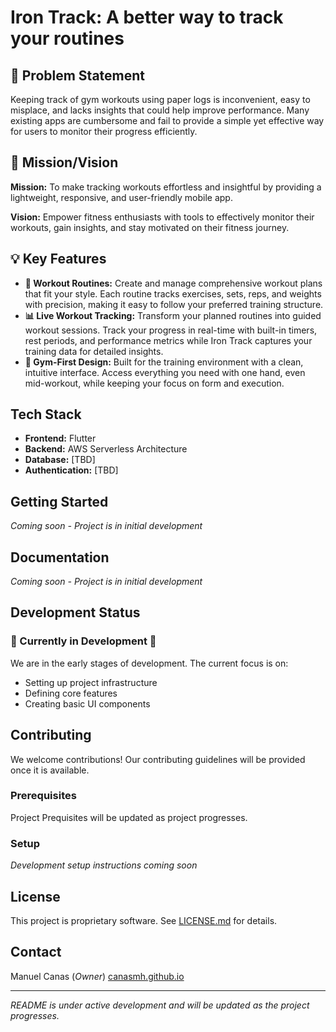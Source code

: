 # Iron Track: A better way to track your routines

## 🤔 Problem Statement

Keeping track of gym workouts using paper logs is inconvenient, easy to misplace, and lacks insights that could help improve performance. Many existing apps are cumbersome and fail to provide a simple yet effective way for users to monitor their progress efficiently.

## 🎯 Mission/Vision

**Mission:** To make tracking workouts effortless and insightful by providing a lightweight, responsive, and user-friendly mobile app.

**Vision:** Empower fitness enthusiasts with tools to effectively monitor their workouts, gain insights, and stay motivated on their fitness journey.
 
## 💡 Key Features

- **💪 Workout Routines:** Create and manage comprehensive workout plans that fit your style. Each routine tracks exercises, sets, reps, and weights with precision, making it easy to follow your preferred training structure.
- **📊 Live Workout Tracking:** Transform your planned routines into guided workout sessions. Track your progress in real-time with built-in timers, rest periods, and performance metrics while Iron Track captures your training data for detailed insights.
- **🏃 Gym-First Design:** Built for the training environment with a clean, intuitive interface. Access everything you need with one hand, even mid-workout, while keeping your focus on form and execution.

## Tech Stack

- **Frontend:** Flutter
- **Backend:** AWS Serverless Architecture
- **Database:** [TBD]
- **Authentication:** [TBD]

## Getting Started

_Coming soon - Project is in initial development_

## Documentation
_Coming soon - Project is in initial development_

## Development Status

### 🚧 Currently in Development 🚧

We are in the early stages of development. The current focus is on:

- Setting up project infrastructure
- Defining core features
- Creating basic UI components

## Contributing

We welcome contributions! Our contributing guidelines will be provided once it is available.

### Prerequisites

Project Prequisites will be updated as project progresses.

### Setup
_Development setup instructions coming soon_

## License

This project is proprietary software. See [LICENSE.md](https://github.com/canasmh/iron-track-mobile/blob/main/LICENSE.md) for details.

## Contact

Manuel Canas (_Owner_) [canasmh.github.io](canasmh.github.io)

---

_README is under active development and will be updated as the project progresses._